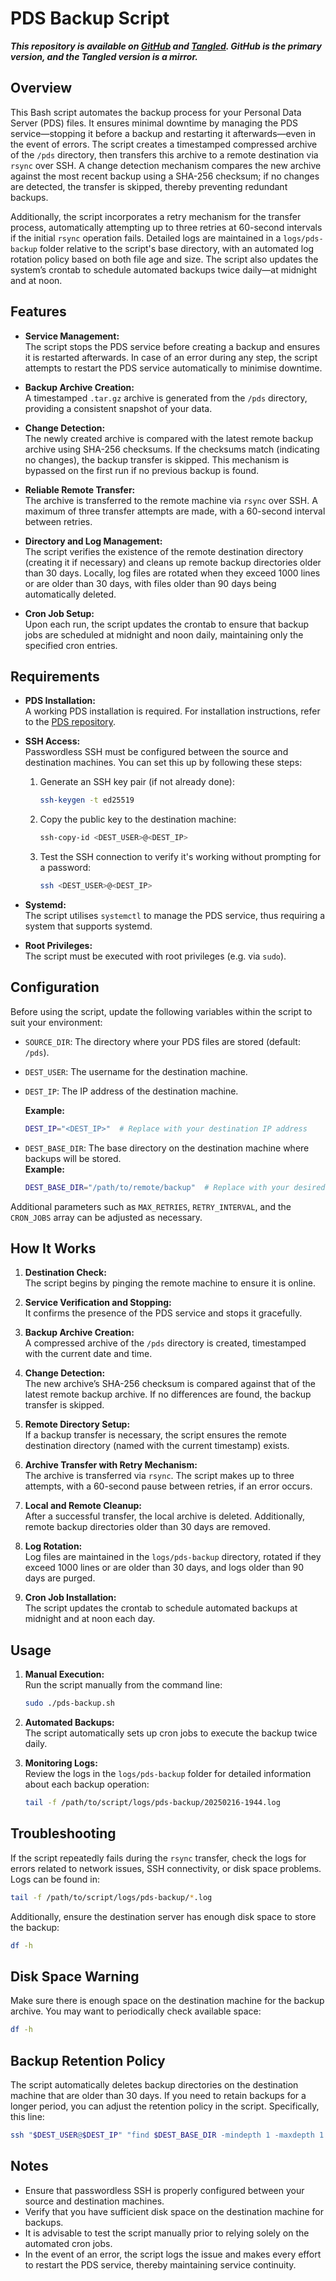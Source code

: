 # PDS Backup Script

***This repository is available on [GitHub](https://github.com/ewanc26/pds-backup) and [Tangled](https://tangled.sh/@ewancroft.uk/pds-backup). GitHub is the primary version, and the Tangled version is a mirror.***

## Overview

This Bash script automates the backup process for your Personal Data Server (PDS) files. It ensures minimal downtime by managing the PDS service—stopping it before a backup and restarting it afterwards—even in the event of errors. The script creates a timestamped compressed archive of the `/pds` directory, then transfers this archive to a remote destination via `rsync` over SSH. A change detection mechanism compares the new archive against the most recent backup using a SHA-256 checksum; if no changes are detected, the transfer is skipped, thereby preventing redundant backups.

Additionally, the script incorporates a retry mechanism for the transfer process, automatically attempting up to three retries at 60-second intervals if the initial `rsync` operation fails. Detailed logs are maintained in a `logs/pds-backup` folder relative to the script's base directory, with an automated log rotation policy based on both file age and size. The script also updates the system’s crontab to schedule automated backups twice daily—at midnight and at noon.

## Features

- **Service Management:**  
  The script stops the PDS service before creating a backup and ensures it is restarted afterwards. In case of an error during any step, the script attempts to restart the PDS service automatically to minimise downtime.

- **Backup Archive Creation:**  
  A timestamped `.tar.gz` archive is generated from the `/pds` directory, providing a consistent snapshot of your data.

- **Change Detection:**  
  The newly created archive is compared with the latest remote backup archive using SHA-256 checksums. If the checksums match (indicating no changes), the backup transfer is skipped. This mechanism is bypassed on the first run if no previous backup is found.

- **Reliable Remote Transfer:**  
  The archive is transferred to the remote machine via `rsync` over SSH. A maximum of three transfer attempts are made, with a 60-second interval between retries.

- **Directory and Log Management:**  
  The script verifies the existence of the remote destination directory (creating it if necessary) and cleans up remote backup directories older than 30 days. Locally, log files are rotated when they exceed 1000 lines or are older than 30 days, with files older than 90 days being automatically deleted.

- **Cron Job Setup:**  
  Upon each run, the script updates the crontab to ensure that backup jobs are scheduled at midnight and noon daily, maintaining only the specified cron entries.

## Requirements

- **PDS Installation:**  
  A working PDS installation is required. For installation instructions, refer to the [PDS repository](https://github.com/bluesky-social/pds).

- **SSH Access:**  
  Passwordless SSH must be configured between the source and destination machines. You can set this up by following these steps:

  1. Generate an SSH key pair (if not already done):

     ```bash
     ssh-keygen -t ed25519
     ```
  
  2. Copy the public key to the destination machine:

     ```bash
     ssh-copy-id <DEST_USER>@<DEST_IP>
     ```
  
  3. Test the SSH connection to verify it's working without prompting for a password:

     ```bash
     ssh <DEST_USER>@<DEST_IP>
     ```

- **Systemd:**  
  The script utilises `systemctl` to manage the PDS service, thus requiring a system that supports systemd.

- **Root Privileges:**  
  The script must be executed with root privileges (e.g. via `sudo`).

## Configuration

Before using the script, update the following variables within the script to suit your environment:

- `SOURCE_DIR`: The directory where your PDS files are stored (default: `/pds`).
- `DEST_USER`: The username for the destination machine.
- `DEST_IP`: The IP address of the destination machine.  

  **Example:**

  ```bash
  DEST_IP="<DEST_IP>"  # Replace with your destination IP address
  ```

- `DEST_BASE_DIR`: The base directory on the destination machine where backups will be stored.  
  **Example:**  

  ```bash
  DEST_BASE_DIR="/path/to/remote/backup"  # Replace with your desired remote backup directory
  ```

Additional parameters such as `MAX_RETRIES`, `RETRY_INTERVAL`, and the `CRON_JOBS` array can be adjusted as necessary.

## How It Works

1. **Destination Check:**  
   The script begins by pinging the remote machine to ensure it is online.

2. **Service Verification and Stopping:**  
   It confirms the presence of the PDS service and stops it gracefully.

3. **Backup Archive Creation:**  
   A compressed archive of the `/pds` directory is created, timestamped with the current date and time.

4. **Change Detection:**  
   The new archive’s SHA-256 checksum is compared against that of the latest remote backup archive. If no differences are found, the backup transfer is skipped.

5. **Remote Directory Setup:**  
   If a backup transfer is necessary, the script ensures the remote destination directory (named with the current timestamp) exists.

6. **Archive Transfer with Retry Mechanism:**  
   The archive is transferred via `rsync`. The script makes up to three attempts, with a 60-second pause between retries, if an error occurs.

7. **Local and Remote Cleanup:**  
   After a successful transfer, the local archive is deleted. Additionally, remote backup directories older than 30 days are removed.

8. **Log Rotation:**  
   Log files are maintained in the `logs/pds-backup` directory, rotated if they exceed 1000 lines or are older than 30 days, and logs older than 90 days are purged.

9. **Cron Job Installation:**  
   The script updates the crontab to schedule automated backups at midnight and at noon each day.

## Usage

1. **Manual Execution:**  
   Run the script manually from the command line:

   ```bash
   sudo ./pds-backup.sh
   ```

2. **Automated Backups:**  
   The script automatically sets up cron jobs to execute the backup twice daily.

3. **Monitoring Logs:**  
   Review the logs in the `logs/pds-backup` folder for detailed information about each backup operation:

   ```bash
   tail -f /path/to/script/logs/pds-backup/20250216-1944.log
   ```

## Troubleshooting

If the script repeatedly fails during the `rsync` transfer, check the logs for errors related to network issues, SSH connectivity, or disk space problems. Logs can be found in:

```bash
tail -f /path/to/script/logs/pds-backup/*.log
```

Additionally, ensure the destination server has enough disk space to store the backup:

```bash
df -h
```

## Disk Space Warning

Make sure there is enough space on the destination machine for the backup archive. You may want to periodically check available space:

```bash
df -h
```

## Backup Retention Policy

The script automatically deletes backup directories on the destination machine that are older than 30 days. If you need to retain backups for a longer period, you can adjust the retention policy in the script. Specifically, this line:

```bash
ssh "$DEST_USER@$DEST_IP" "find $DEST_BASE_DIR -mindepth 1 -maxdepth 1 -type d -mtime +30 -exec rm -rf {} \;" 2>> "$LOG_FILE"
```

## Notes

- Ensure that passwordless SSH is properly configured between your source and destination machines.
- Verify that you have sufficient disk space on the destination machine for backups.
- It is advisable to test the script manually prior to relying solely on the automated cron jobs.
- In the event of an error, the script logs the issue and makes every effort to restart the PDS service, thereby maintaining service continuity.
